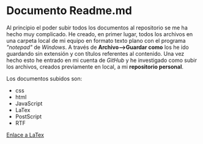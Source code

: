 # Documento Readme.md

Al principio el poder subir todos los documentos al repositorio se me ha hecho muy complicado. 
He creado, en primer lugar, todos los archivos en una carpeta local de mi equipo en formato texto plano con el programa _"notepad"_ de _Windows_. A través de **Archivo-->Guardar como** los he ido guardando sin extensión y con títulos referentes al contenido.
Una vez hecho esto he entrado en mi cuenta de _GitHub_ y he investigado como subir los archivos, creados previamente en local, a mi **repositorio personal**.


Los documentos subidos son:
* css
* html
* JavaScript
* LaTex
* PostScript
* RTF

[Enlace a LaTex](https://es.wikipedia.org/wiki/LaTeX)

